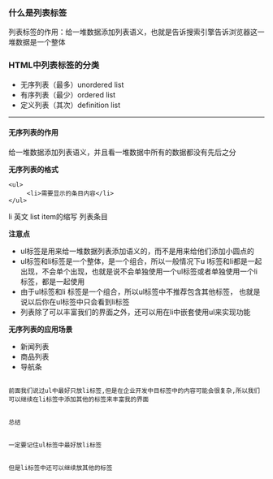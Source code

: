 ### 什么是列表标签

列表标签的作用：给一堆数据添加列表语义，也就是告诉搜索引擎告诉浏览器这一堆数据是一个整体

### HTML中列表标签的分类

* 无序列表（最多）unordered list
* 有序列表（最少）ordered list
* 定义列表（其次）definition list

* * * * * * * 

#### 无序列表的作用

给一堆数据添加列表语义，并且看一堆数据中所有的数据都没有先后之分

**无序列表的格式**

```
<ul>
     <li>需要显示的条目内容</li>
</ul>
```

li 英文 list item的缩写 列表条目

**注意点**

* ul标签是用来给一堆数据列表添加语义的，而不是用来给他们添加小圆点的
* ul标签和li标签是一个整体，是一个组合，所以一般情况下u l标签和li都是一起出现，不会单个出现，也就是说不会单独使用一个ul标签或者单独使用一个li标签，都是一起使用
* 由于ul标签和li 标签是一个组合，所以ul标签中不推荐包含其他标签， 也就是说以后你在ul标签中只会看到li标签
* 列表除了可以丰富我们的界面之外，还可以用在li中嵌套使用ul来实现功能

**无序列表的应用场景**

* 新闻列表
* 商品列表
* 导航条

```

```

```
前面我们说过ul中最好只放li标签,但是在企业开发中目标签中的内容可能会很复杂,所以我们可以继续在li标签中添加其他的标签来丰富我的界面


总结


一定要记住ul标签中最好放li标签


但是li标签中还可以继续放其他的标签
```

 

